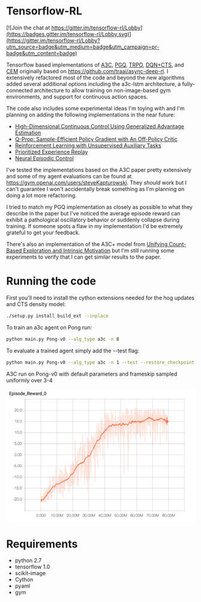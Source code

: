 # Tensorflow-RL

[![Join the chat at https://gitter.im/tensorflow-rl/Lobby](https://badges.gitter.im/tensorflow-rl/Lobby.svg)](https://gitter.im/tensorflow-rl/Lobby?utm_source=badge&utm_medium=badge&utm_campaign=pr-badge&utm_content=badge)

Tensorflow based implementations of [A3C](https://arxiv.org/abs/1602.01783),
[PGQ](https://arxiv.org/abs/1611.01626), 
[TRPO](https://arxiv.org/abs/1502.05477),
[DQN+CTS](https://arxiv.org/abs/1606.01868), and
[CEM](http://www.aaai.org/Papers/ICML/2003/ICML03-068.pdf)
originally based on https://github.com/traai/async-deep-rl. I extensively refactored most of the code and beyond the new algorithms added several additional options including the a3c-lstm architecture, a fully-connected architecture to allow training on non-image-based gym environments, and support for continuous action spaces.

The code also includes some experimental ideas I'm toying with and I'm planning on adding the following implementations
in the near future:
- [High-Dimensional Continuous Control Using Generalized Advantage Estimation](https://arxiv.org/abs/1506.02438)
- [Q-Prop: Sample-Efficient Policy Gradient with An Off-Policy Critic](https://arxiv.org/abs/1611.02247)
- [Reinforcement Learning with Unsupervised Auxiliary Tasks](https://arxiv.org/abs/1611.05397)
- [Prioritized Experience Replay](https://arxiv.org/abs/1511.05952)
- [Neural Episodic Control](https://arxiv.org/abs/1703.01988)

I've tested the implementations based on the A3C paper pretty extensively and some of my agent evaluations can be
found at https://gym.openai.com/users/steveKapturowski. They *should* work but I can't guarantee I won't accidentally
break something as I'm planning on doing a lot more refactoring.

I tried to match my PGQ implementation as closely as possible to what they describe in the paper but I've noticed the
average episode reward can exhibit a pathological oscillatory behavior or suddenly collapse during training. If someone spots a flaw in my implementation I'd be extremely grateful to get your feedback.

There's also an implementation of the A3C+ model from [Unifying Count-Based Exploration and Intrinsic Motivation](https://arxiv.org/abs/1606.01868) but I'm still running some experiments to verify that I can get similar results to the paper.

# Running the code
First you'll need to install the cython extensions needed for the hog updates and CTS density model:
```bash
./setup.py install build_ext --inplace
```

To train an a3c agent on Pong run:
```bash
python main.py Pong-v0 --alg_type a3c -n 8
```

To evaluate a trained agent simply add the --test flag:
```bash
python main.py Pong-v0 --alg_type a3c -n 1 --test --restore_checkpoint
```

A3C run on Pong-v0 with default parameters and frameskip sampled uniformly over 3-4

![Pong A3C Reward](/images/pong-a3c-reward.png)

# Requirements
- python 2.7
- tensorflow 1.0
- scikit-image
- Cython
- pyaml
- gym
